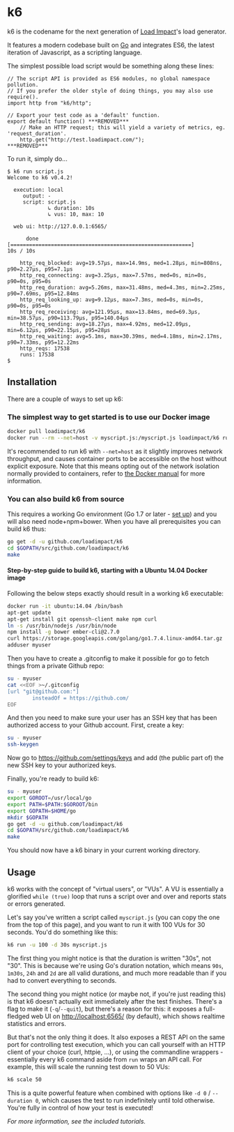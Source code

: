 k6
=========

k6 is the codename for the next generation of [Load Impact](https://loadimpact.com/)'s load generator.

It features a modern codebase built on [Go](https://golang.org/) and integrates ES6, the latest iteration of Javascript, as a scripting language.

The simplest possible load script would be something along these lines:

```es6
// The script API is provided as ES6 modules, no global namespace pollution.
// If you prefer the older style of doing things, you may also use require().
import http from "k6/http";

// Export your test code as a 'default' function.
export default function() ***REMOVED***
	// Make an HTTP request; this will yield a variety of metrics, eg. 'request_duration'.
	http.get("http://test.loadimpact.com/");
***REMOVED***
```

To run it, simply do...

```
$ k6 run script.js
Welcome to k6 v0.4.2!

  execution: local
     output: -
     script: script.js
             ↳ duration: 10s
             ↳ vus: 10, max: 10

  web ui: http://127.0.0.1:6565/

      done [==========================================================]        10s / 10s

    http_req_blocked: avg=19.57µs, max=14.9ms, med=1.28µs, min=808ns, p90=2.27µs, p95=7.1µs
    http_req_connecting: avg=3.25µs, max=7.57ms, med=0s, min=0s, p90=0s, p95=0s
    http_req_duration: avg=5.26ms, max=31.48ms, med=4.3ms, min=2.25ms, p90=7.69ms, p95=12.84ms
    http_req_looking_up: avg=9.12µs, max=7.3ms, med=0s, min=0s, p90=0s, p95=0s
    http_req_receiving: avg=121.95µs, max=13.84ms, med=69.3µs, min=38.57µs, p90=113.79µs, p95=140.04µs
    http_req_sending: avg=18.27µs, max=4.92ms, med=12.09µs, min=6.12µs, p90=22.15µs, p95=28µs
    http_req_waiting: avg=5.1ms, max=30.39ms, med=4.18ms, min=2.17ms, p90=7.33ms, p95=12.22ms
    http_reqs: 17538
    runs: 17538
$
```

Installation
------------

There are a couple of ways to set up k6:

### The simplest way to get started is to use our Docker image

```sh
docker pull loadimpact/k6
docker run --rm --net=host -v myscript.js:/myscript.js loadimpact/k6 run /myscript.js
```

It's recommended to run k6 with `--net=host` as it slightly improves network throughput, and causes container ports to be accessible on the host without explicit exposure. Note that this means opting out of the network isolation normally provided to containers, refer to [the Docker manual](https://docs.docker.com/v1.8/articles/networking/#how-docker-networks-a-container) for more information.


### You can also build k6 from source

This requires a working Go environment (Go 1.7 or later - [set up](https://golang.org/doc/install)) and you will also need node+npm+bower. When you have all prerequisites you can build k6 thus:

```sh
go get -d -u github.com/loadimpact/k6
cd $GOPATH/src/github.com/loadimpact/k6
make
```


#### Step-by-step guide to build k6, starting with a Ubuntu 14.04 Docker image

Following the below steps exactly should result in a working k6 executable:

```sh
docker run -it ubuntu:14.04 /bin/bash
apt-get update
apt-get install git openssh-client make npm curl
ln -s /usr/bin/nodejs /usr/bin/node
npm install -g bower ember-cli@2.7.0
curl https://storage.googleapis.com/golang/go1.7.4.linux-amd64.tar.gz | tar -C /usr/local -xzf -
adduser myuser
```
   
Then you have to create a .gitconfig to make it possible for go to fetch things from a private Github repo:
   
```sh
su - myuser
cat <<EOF >~/.gitconfig
[url "git@github.com:"]
        insteadOf = https://github.com/
EOF
```
   
And then you need to make sure your user has an SSH key that has been authorized access to your Github account. First, create a key:
   
```sh
su - myuser
ssh-keygen
```

Now go to https://github.com/settings/keys and add (the public part of) the new SSH key to your authorized keys.
   
Finally, you're ready to build k6:
   
```sh
su - myuser
export GOROOT=/usr/local/go
export PATH=$PATH:$GOROOT/bin
export GOPATH=$HOME/go
mkdir $GOPATH
go get -d -u github.com/loadimpact/k6
cd $GOPATH/src/github.com/loadimpact/k6
make
```
   
You should now have a k6 binary in your current working directory.
   
   
Usage
-----

k6 works with the concept of "virtual users", or "VUs". A VU is essentially a glorified `while (true)` loop that runs a script over and over and reports stats or errors generated.

Let's say you've written a script called `myscript.js` (you can copy the one from the top of this page), and you want to run it with 100 VUs for 30 seconds. You'd do something like this:

```sh
k6 run -u 100 -d 30s myscript.js
```

The first thing you might notice is that the duration is written "30s", not "30". This is because we're using Go's duration notation, which means `90s`, `1m30s`, `24h` and `2d` are all valid durations, and much more readable than if you had to convert everything to seconds.

The second thing you might notice (or maybe not, if you're just reading this) is that k6 doesn't actually exit immediately after the test finishes. There's a flag to make it (`-q`/`--quit`), but there's a reason for this: it exposes a full-fledged web UI on [http://localhost:6565/](http://localhost:6565/) (by default), which shows realtime statistics and errors.

But that's not the only thing it does. It also exposes a REST API on the same port for controlling test execution, which you can call yourself with an HTTP client of your choice (curl, httpie, ...), or using the commandline wrappers - essentially every k6 command aside from `run` wraps an API call. For example, this will scale the running test down to 50 VUs:

```sh
k6 scale 50
```

This is a quite powerful feature when combined with options like `-d 0` / `--duration 0`, which causes the test to run indefinitely until told otherwise. You're fully in control of how your test is executed!

*For more information, see the included tutorials.*
